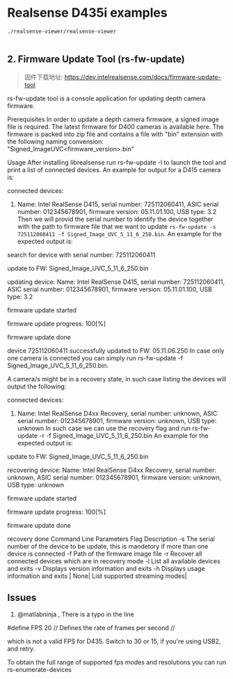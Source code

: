 # Realsense D435i examples  









```bash
./realsense-viewer/realsense-viewer



```

## 2. Firmware Update Tool (rs-fw-update)

> 固件下载地址: https://dev.intelrealsense.com/docs/firmware-update-tool  


rs-fw-update tool is a console application for updating depth camera firmware.

Prerequisites
In order to update a depth camera firmware, a signed image file is required.
The latest firmware for D400 cameras is available here.
The firmware is packed into zip file and contains a file with "bin" extension with the following naming convension: "Signed_ImageUVC<firmware_version>.bin"

Usage
After installing librealsense run rs-fw-update -l to launch the tool and print a list of connected devices.
An example for output for a D415 camera is:

connected devices:
1) Name: Intel RealSense D415, serial number: 725112060411, ASIC serial number: 012345678901, firmware version: 05.11.01.100, USB type: 3.2
Then we will provid the serial number to identify the device together with the path to firmware file that we want to update `rs-fw-update -s 725112060411 -f Signed_Image_UVC_5_11_6_250.bin`.
An example for the expected output is:

search for device with serial number: 725112060411

update to FW: Signed_Image_UVC_5_11_6_250.bin

updating device:
Name: Intel RealSense D415, serial number: 725112060411, ASIC serial number: 012345678901, firmware version: 05.11.01.100, USB type: 3.2

firmware update started

firmware update progress: 100[%]

firmware update done

device 725112060411 successfully updated to FW: 05.11.06.250
In case only one camera is connected you can simply run rs-fw-update -f Signed_Image_UVC_5_11_6_250.bin.

A camera/s might be in a recovery state, in such case listing the devices will output the following:

connected devices:
1) Name: Intel RealSense D4xx Recovery, serial number: unknown, ASIC serial number: 012345678901, firmware version: unknown, USB type: unknown
In such case we can use the recovery flag and run rs-fw-update -r -f Signed_Image_UVC_5_11_6_250.bin
An example for the expected output is:

update to FW: Signed_Image_UVC_5_11_6_250.bin

recovering device:
Name: Intel RealSense D4xx Recovery, serial number: unknown, ASIC serial number: 012345678901, firmware version: unknown, USB type: unknown

firmware update started

firmware update progress: 100[%]

firmware update done

recovery done
Command Line Parameters
Flag	Description
-s	The serial number of the device to be update, this is mandetory if more than one device is connected
-f	Path of the firmware image file
-r	Recover all connected devices which are in recovery mode
-l	List all available devices and exits
-v	Displays version information and exits
-h	Displays usage information and exits
| None| List supported streaming modes|




## Issues  

1. @matlabninja ,
There is a typo in the line

#define FPS 20 // Defines the rate of frames per second //

which is not a valid FPS for D435. Switch to 30 or 15, if you're using USB2, and retry.

To obtain the full range of supported fps modes and resolutions you can run rs-enumerate-devices  

